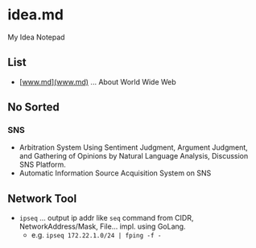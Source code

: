 # idea.md
My Idea Notepad

## List

- [www.md](www.md) ... About World Wide Web


## No Sorted

### SNS

- Arbitration System Using Sentiment Judgment, Argument Judgment, and Gathering of Opinions by Natural Language Analysis, Discussion SNS Platform.
- Automatic Information Source Acquisition System on SNS

## Network Tool

- `ipseq` ... output ip addr like `seq` command from CIDR, NetworkAddress/Mask, File... impl. using GoLang.
  - e.g. `ipseq 172.22.1.0/24 | fping -f -` 
